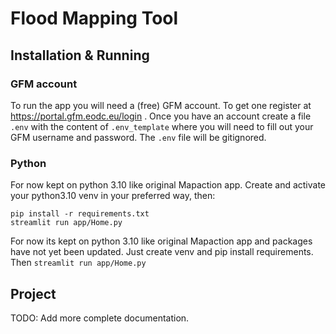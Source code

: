 # Flood Mapping Tool

## Installation & Running
### GFM account
To run the app you will need a (free) GFM account. To get one register at https://portal.gfm.eodc.eu/login . Once you have an account create a file `.env` with the content of `.env_template` where you will need to fill out your GFM username and password. The `.env` file will be gitignored.

### Python
For now kept on python 3.10 like original Mapaction app. Create and activate your python3.10 venv in your preferred way, then:
```
pip install -r requirements.txt
streamlit run app/Home.py
```
For now its kept on python 3.10 like original Mapaction app and packages have not yet been updated.
Just create venv and pip install requirements. Then `streamlit run app/Home.py`

## Project
TODO: Add more complete documentation. 